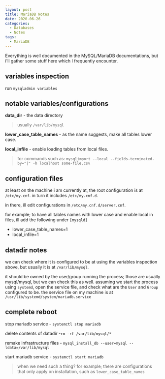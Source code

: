 ```yaml
---
layout: post
title: MariaDB Notes
date: 2020-06-26
categories:
  - Databases
  - Notes
tags:
  - MariaDB
---
```


Everything is well documented in the MySQL/MariaDB documentations, but i'll gather some stuff here which I frequently encounter.

## variables inspection

run ```mysqladmin variables```

## notable variables/configurations

__data_dir__ - the data directory

> usually ```/var/lib/mysql```

__lower_case_table_names__ - as the name suggests, make all tables lower case.

__local_infile__ - enable loading tables from local files.

> for commands such as: ```mysqlimport --local --fields-terminated-by="|" -h localhost some-file.csv```

## configuration files

at least on the machine i am currently at, the root configuration is at ```/etc/my.cnf```. in turn it includes ```/etc/my.cnf.d```.

in there, ill edit configurations in ```/etc/my.cnf.d/server.cnf```.

for example; to have all tables names with lower case and enable local in files, ill add the following under ```[mysqld]```
- lower_case_table_names=1
- local_infile=1

## datadir notes

we can check where it is configured to be at using the variables inspection above, but usually it is at ```/var/lib/mysql```.

it should be owned by the user/group running the process; those are usually mysql/mysql, but we can check this as well. assuming we start the process using ```systemd```, open the service file, and check what are the ```User``` and ```Group``` configured to be. the service file on my machine is at ```/usr/lib/systemd/system/mariadb.service```

## complete reboot

stop mariadb service - ```systemctl stop mariadb```

delete contents of datadir -```rm -rf /var/lib/mysql/*```

remake infrastructure files - ```mysql_install_db --user=mysql --ldata=/var/lib/mysql```

start mariadb service - ```systemctl start mariadb```

> when we need such a thing?
> for example; there are configurations that only apply on installation, such as ```lower_case_table_names```

